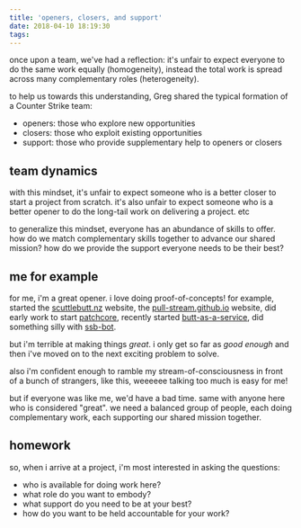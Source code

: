 ```yaml
---
title: 'openers, closers, and support'
date: 2018-04-10 18:19:30
tags:
---
```


once upon a team, we've had a reflection: it's unfair to expect everyone to do the same work equally (homogeneity), instead the total work is spread across many complementary roles (heterogeneity).

to help us towards this understanding, Greg shared the typical formation of a Counter Strike team:

- openers: those who explore new opportunities
- closers: those who exploit existing opportunities
- support: those who provide supplementary help to openers or closers

## team dynamics

with this mindset, it's unfair to expect someone who is a better closer to start a project from scratch. it's also unfair to expect someone who is a better opener to do the long-tail work on delivering a project. etc

to generalize this mindset, everyone has an abundance of skills to offer. how do we match complementary skills together to advance our shared mission? how do we provide the support everyone needs to be their best?

## me for example

for me, i'm a great opener. i love doing proof-of-concepts! for example, started the [scuttlebutt.nz](https://scuttlebutt.nz) website, the [pull-stream.github.io](http://pull-stream.github.io/) website, did early work to start [patchcore](http://github.com/ssbc/patchcore), recently started [butt-as-a-service](https://github.com/ahdinosaur/butt-as-a-service), did something silly with [ssb-bot](https://github.com/ahdinosaur/ssb-bot).

but i'm terrible at making things _great_. i only get so far as _good enough_ and then i've moved on to the next exciting problem to solve.

also i'm confident enough to ramble my stream-of-consciousness in front of a bunch of strangers, like this, weeeeee talking too much is easy for me!

but if everyone was like me, we'd have a bad time. same with anyone here who is considered "great". we need a balanced group of people, each doing complementary work, each supporting our shared mission together.

## homework

so, when i arrive at a project, i'm most interested in asking the questions:

- who is available for doing work here?
- what role do you want to embody?
- what support do you need to be at your best?
- how do you want to be held accountable for your work?
